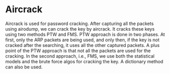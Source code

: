# Aircrack

Aircrack is used for password cracking. After capturing all the packets using airodump, we can crack the key by aircrack.
It cracks these keys using two methods PTW and FMS. 
PTW approach is done in two phases. At first, only the ARP packets are being used, and only then, if the key is not cracked after the searching, it uses all the other captured packets. 
A plus point of the PTW approach is that not all the packets are used for the cracking. In the second approach, i.e., FMS, we use both the statistical models and the brute force algos for cracking the key. 
A dictionary method can also be used.
